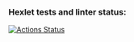 ### Hexlet tests and linter status:
[![Actions Status](https://github.com/EugenePTCDA/java-project-61/actions/workflows/hexlet-check.yml/badge.svg)](https://github.com/EugenePTCDA/java-project-61/actions)